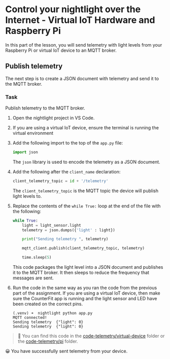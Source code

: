 # Control your nightlight over the Internet - Virtual IoT Hardware and Raspberry Pi

In this part of the lesson, you will send telemetry with light levels from your Raspberry Pi or virtual IoT device to an MQTT broker.

## Publish telemetry

The next step is to create a JSON document with telemetry and send it to the MQTT broker.

### Task

Publish telemetry to the MQTT broker.

1. Open the nightlight project in VS Code.

1. If you are using a virtual IoT device, ensure the terminal is running the virtual environment

1. Add the following import to the top of the `app.py` file:

    ```python
    import json
    ```

    The `json` library is used to encode the telemetry as a JSON document.

1. Add the following after the `client_name` declaration:

    ```python
    client_telemetry_topic = id + '/telemetry'
    ```

    The `client_telemetry_topic` is the MQTT topic the device will publish light levels to.

1. Replace the contents of the `while True:` loop at the end of the file with the following:

    ```python
    while True:
        light = light_sensor.light
        telemetry = json.dumps({'light' : light})

        print("Sending telemetry ", telemetry)
    
        mqtt_client.publish(client_telemetry_topic, telemetry)
    
        time.sleep(5)
    ```

    This code packages the light level into a JSON document and publishes it to the MQTT broker. It then sleeps to reduce the frequency that messages are sent.

1. Run the code in the same way as you ran the code from the previous part of the assignment. If you are using a virtual IoT device, then make sure the CounterFit app is running and the light sensor and LED have been created on the correct pins.

    ```output
    (.venv) ➜  nightlight python app.py 
    MQTT connected!
    Sending telemetry  {"light": 0}
    Sending telemetry  {"light": 0}
    ```

> 💁 You can find this code in the [code-telemetry/virtual-device](code-telemetry/virtual-device) folder or the [code-telemetry/pi](code-telemetry/pi) folder.

😀 You have successfully sent telemetry from your device.
